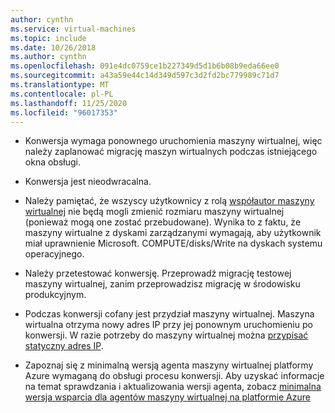 ```yaml
---
author: cynthn
ms.service: virtual-machines
ms.topic: include
ms.date: 10/26/2018
ms.author: cynthn
ms.openlocfilehash: 091e4dc0759ce1b227349d5d1b6b08b9eda66ee0
ms.sourcegitcommit: a43a59e44c14d349d597c3d2fd2bc779989c71d7
ms.translationtype: MT
ms.contentlocale: pl-PL
ms.lasthandoff: 11/25/2020
ms.locfileid: "96017353"
---
```

* Konwersja wymaga ponownego uruchomienia maszyny wirtualnej, więc należy zaplanować migrację maszyn wirtualnych podczas istniejącego okna obsługi. 

* Konwersja jest nieodwracalna. 

* Należy pamiętać, że wszyscy użytkownicy z rolą [współautor maszyny wirtualnej](../articles/role-based-access-control/built-in-roles.md#virtual-machine-contributor) nie będą mogli zmienić rozmiaru maszyny wirtualnej (ponieważ mogą one zostać przebudowane). Wynika to z faktu, że maszyny wirtualne z dyskami zarządzanymi wymagają, aby użytkownik miał uprawnienie Microsoft. COMPUTE/disks/Write na dyskach systemu operacyjnego.

* Należy przetestować konwersję. Przeprowadź migrację testowej maszyny wirtualnej, zanim przeprowadzisz migrację w środowisku produkcyjnym.

* Podczas konwersji cofany jest przydział maszyny wirtualnej. Maszyna wirtualna otrzyma nowy adres IP przy jej ponownym uruchomieniu po konwersji. W razie potrzeby do maszyny wirtualnej można [przypisać statyczny adres IP](../articles/virtual-network/public-ip-addresses.md).

* Zapoznaj się z minimalną wersją agenta maszyny wirtualnej platformy Azure wymaganą do obsługi procesu konwersji. Aby uzyskać informacje na temat sprawdzania i aktualizowania wersji agenta, zobacz [minimalna wersja wsparcia dla agentów maszyny wirtualnej na platformie Azure](https://support.microsoft.com/help/4049215/extensions-and-virtual-machine-agent-minimum-version-support)